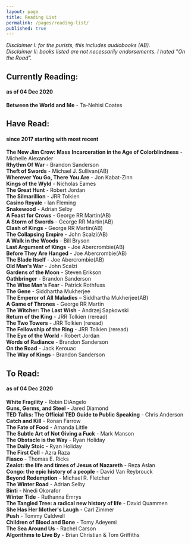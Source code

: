```yaml
---
layout: page
title: Reading List
permalink: /pages/reading-list/
published: true
---
```

*Disclaimer I: for the purists, this includes audiobooks (AB).*
<br>
*Disclaimer II: books listed are not necessarily endorsements. I hated "On the Road".*
<br>
## Currently Reading:
#### as of 04 Dec 2020
**Between the World and Me** - Ta-Nehisi Coates<br>

## Have Read:
#### since 2017 starting with most recent
**The New Jim Crow: Mass Incarceration in the Age of Colorblindness** - Michelle Alexander<br>
**Rhythm Of War** - Brandon Sanderson<br>
**Theft of Swords** - Michael J. Sullivan(AB)<br>
**Wherever You Go, There You Are** - Jon Kabat-Zinn<br>
**Kings of the Wyld** - Nicholas Eames<br>
**The Great Hunt** - Robert Jordan<br>
**The Silmarillion** - JRR Tolkien<br>
**Casino Royale** - Ian Fleming<br>
**Snakewood** - Adrian Selby<br>
**A Feast for Crows** - George RR Martin(AB)<br>
**A Storm of Swords** - George RR Martin(AB)<br>
**Clash of Kings** - George RR Martin(AB)<br>
**The Collapsing Empire** - John Scalzi(AB)<br>
**A Walk in the Woods** - Bill Bryson<br>
**Last Argument of Kings** - Joe Abercrombie(AB)<br>
**Before They Are Hanged** - Joe Abercrombie(AB)<br>
**The Blade Itself** - Joe Abercrombie(AB)<br>
**Old Man's War** - John Scalzi<br>
**Gardens of the Moon** - Steven Erikson<br>
**Oathbringer** - Brandon Sanderson<br>
**The Wise Man's Fear** - Patrick Rothfuss<br>
**The Gene** - Siddhartha Mukherjee<br>
**The Emperor of All Maladies** – Siddhartha Mukherjee(AB)<br>
**A Game of Thrones** - George RR Martin<br>
**The Witcher: The Last Wish** - Andrzej Sapkowski<br>
**Return of the King** - JRR Tolkien (reread)<br>
**The Two Towers** - JRR Tolkien (reread)<br>
**The Fellowship of the Ring** - JRR Tolkien (reread)<br>
**The Eye of the World** - Robert Jordan<br>
**Words of Radiance** - Brandon Sanderson<br>
**On the Road** - Jack Kerouac<br>
**The Way of Kings** - Brandon Sanderson<br>
    
## To Read:
#### as of 04 Dec 2020
**White Fragility** - Robin DiAngelo<br>
**Guns, Germs, and Steel** - Jared Diamond<br>
**TED Talks: The Official TED Guide to Public Speaking** - Chris Anderson<br>
**Catch and Kill** - Ronan Farrow<br>
**The Fate of Food** - Amanda Little<br>
**The Subtle Art of Not Giving a Fuck** - Mark Manson<br>
**The Obstacle is the Way** - Ryan Holiday<br>
**The Daily Stoic** - Ryan Holiday<br>
**The First Cell** - Azra Raza<br>
**Fiasco** - Thomas E. Ricks<br>
**Zealot: the life and times of Jesus of Nazareth** - Reza Aslan<br>
**Congo: the epic history of a people** - David Van Reybrouck<br>
**Beyond Redemption** - Michael R. Fletcher<br>
**The Winter Road** - Adrian Selby<br>
**Binti** - Nnedi Okorafor<br>
**Winter Tide** - Ruthanna Emrys<br>
**The Tangled Tree: a radical new history of life** - David Quammen<br>
**She Has Her Mother's Laugh** - Carl Zimmer<br>
**Push** - Tommy Caldwell<br>
**Children of Blood and Bone** - Tomy Adeyemi<br>
**The Sea Around Us** - Rachel Carson<br>
**Algorithms to Live By** - Brian Christian & Tom Griffiths<br>
